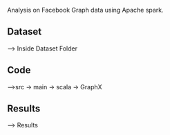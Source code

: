 Analysis on Facebook Graph data using Apache spark.

## Dataset
--> Inside Dataset Folder

## Code
-->src -> main -> scala -> GraphX 

## Results
--> Results
